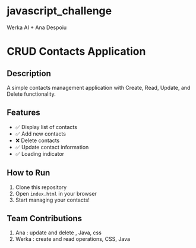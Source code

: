 # javascript_challenge
Werka AI + Ana Despoiu

# CRUD Contacts Application

## Description
A simple contacts management application with Create, Read, Update, and Delete functionality.

## Features
- ✅ Display list of contacts
- ✅ Add new contacts
- ❌ Delete contacts
- ✅ Update contact information 
- ✅ Loading indicator


## How to Run
1. Clone this repository
2. Open `index.html` in your browser
3. Start managing your contacts!

## Team Contributions
1. Ana : update and delete , Java, css 
2. Werka : create and read operations, CSS, Java 




